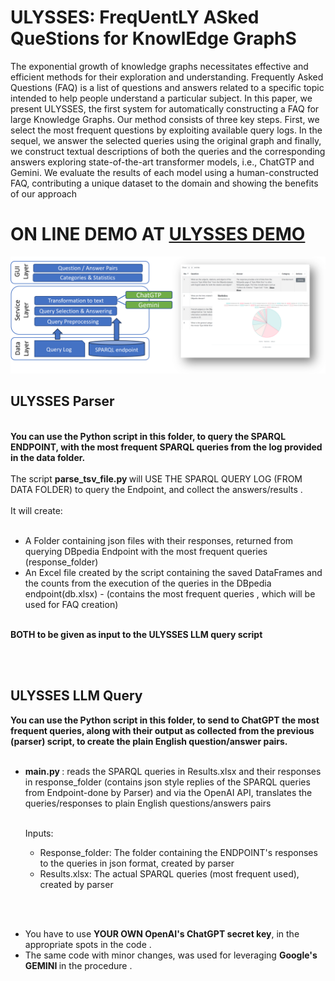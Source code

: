 # ULYSSES: FreqUentLY ASked QueStions for KnowlEdge GraphS

The exponential growth of knowledge graphs necessitates effective and efficient methods for their exploration and understanding.
Frequently Asked Questions (FAQ) is a list of questions and answers
related to a specific topic intended to help people understand a particular subject. In this paper, we present ULYSSES, the first system
for automatically constructing a FAQ for large Knowledge Graphs. Our
method consists of three key steps. First, we select the most frequent
questions by exploiting available query logs. In the sequel, we answer the
selected queries using the original graph and finally, we construct textual
descriptions of both the queries and the corresponding answers exploring state-of-the-art transformer models, i.e., ChatGTP and Gemini. We
evaluate the results of each model using a human-constructed FAQ, contributing a unique dataset to the domain and showing the benefits of our
approach
 <p align="center">

# ON LINE DEMO AT <a href="https://clinquant-belekoy-781b9f.netlify.app/"> ULYSSES DEMO </a>
</p>
<p align="center">
  <img src="https://github.com/giannisvassiliou/KGFaq/blob/main/ulisses.png"/>
</p>

## ULYSSES Parser
<b>
<br> You can use the Python script in this folder, to query the SPARQL ENDPOINT, with the most frequent SPARQL queries from the log provided in the data folder.
</b>
<br>
<br>
The script <b>parse_tsv_file.py </b> will USE THE SPARQL QUERY LOG (FROM DATA FOLDER) to query the Endpoint, and collect the answers/results .
<br>
<br>
 It will create:
<br>
<br>
 <ul>
<li> A Folder containing json files with their responses, returned from querying DBpedia Endpoint with the most 
 frequent queries (response_folder) </li>
<li> An Excel file created by the script containing the saved DataFrames and the counts from the execution of the 
queries in the DBpedia endpoint(db.xlsx) - (contains the most frequent queries , which will be used for FAQ creation)</li>

  </ul>
<br><b> BOTH to be given as input to the ULYSSES LLM query script
<br>
</b>


<br> <br>
## ULYSSES LLM Query
</b>
<b>
You can use the Python script in this folder, to send to <b>ChatGPT</b> the most frequent queries, along with their output  as collected from the previous (parser) script, to create the 
plain English question/answer pairs.
 
</b>
<br>
<br>
<UL>

<Li> <b> main.py </b>: reads the SPARQL queries in Results.xlsx and their responses in response_folder (contains json style replies of the SPARQL queries from Endpoint-done by Parser)
           and via the OpenAI API, translates the queries/responses to plain English questions/answers pairs </Li>
           <br>
           
   Inputs:
   <UL>
<li>Response_folder: The folder containing the ENDPOINT's responses to the queries in json format, created by parser</Li>
<li>Results.xlsx: The actual SPARQL queries (most frequent used), created by parser</li>

   </UL>
   </UL>


<br>
<br>
<UL>
 <li>
 You have to use <b> YOUR OWN  OpenAI's ChatGPT  secret key</b>, in the appropriate spots in the code  .</li>
<li> The same code with minor changes, was used for leveraging  <b> Google's GEMINI </b>in the procedure .</li>
</UL>
